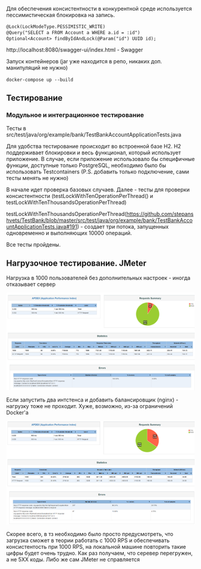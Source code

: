 Для обеспечения консистентности в конкурентной среде используется пессимистическая блокировка на запись.

```
@Lock(LockModeType.PESSIMISTIC_WRITE)
@Query("SELECT a FROM Account a WHERE a.id = :id")
Optional<Account> findByIdAndLock(@Param("id") UUID id);
```

http://localhost:8080/swagger-ui/index.html - Swagger

Запуск контейнеров (jar уже находится в репо, никаких доп. манипуляций не нужно)

`docker-compose up --build`

## Тестирование

### Модульное и интеграционное тестирование

Тесты в src/test/java/org/example/bank/TestBankAccountApplicationTests.java

Для удобства тестирование происходит во встроенной базе H2. H2 поддерживает 
блокировки и весь функционал, который использует приложение.
В случае, если приложение использовало бы специфичные функции, доступные только
PostgreSQL, необходимо было бы использовать Testcontainers 
(P.S. добавить только подключение, сами тесты менять не нужно)

В начале идет проверка базовых случаев. Далее - тесты для проверки консистентности 
(testLockWithTenOperationPerThread() и testLockWithTenThousandsOperationPerThread)

testLockWithTenThousandsOperationPerThread(https://github.com/stepanshvets/TestBank/blob/master/src/test/java/org/example/bank/TestBankAccountApplicationTests.java#191) - создает три потока, запущенных одновременно
и выполняющих 10000 операций.

Все тесты пройдены.

## Нагрузочное тестирование. JMeter

Нагрузка в 1000 пользователей без дополнительных настроек - 
иногда отказывает сервер

![img.png](img.png)

Если запустить два интстенса и добавить балансировщик (nginx) - нагрузку тоже не проходит.
Хуже, возможно, из-за ограничений Docker'а

![img_1.png](img_1.png)

Скорее всего, в тз необходимо было просто предусмотреть, что загрузка сможет в теории работать с 1000 RPS 
и обеспечивать консистентость при 1000 RPS, на локальной машине повторить такие цифры будет очень трудно.
Как раз получаем, что серевер перегружен, а не 5XX коды. Либо же сам  JMeter не справляется


